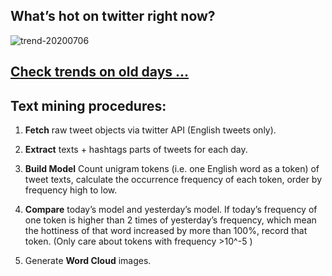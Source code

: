 ## What’s hot on twitter right now?

![trend-20200706][wordcloud]

[wordcloud]: https://raw.githubusercontent.com/xdqc/tweet-trend-everyday/master/word-cloud/trend-20200706.png?token=AF5V4P7ADR6KQBZ4CEDTNIK6AXRMU "trend-20200706"

## [Check trends on old days ...](https://github.com/xdqc/tweet-trend-everyday/tree/master/word-cloud)

## Text mining procedures:

1. **Fetch** raw tweet objects via twitter API (English tweets only).

2. **Extract** texts + hashtags parts of tweets for each day.

3. **Build Model** Count unigram tokens (i.e. one English word as a token) of tweet texts, calculate the occurrence frequency of each token, order by frequency high to low.

4. **Compare** today’s model and yesterday’s model. If today’s frequency of one token is higher than 2 times of yesterday’s frequency, which mean the hottiness of that word increased by more than 100%, record that token. (Only care about tokens with frequency >10^-5 )

5. Generate **Word Cloud** images.
